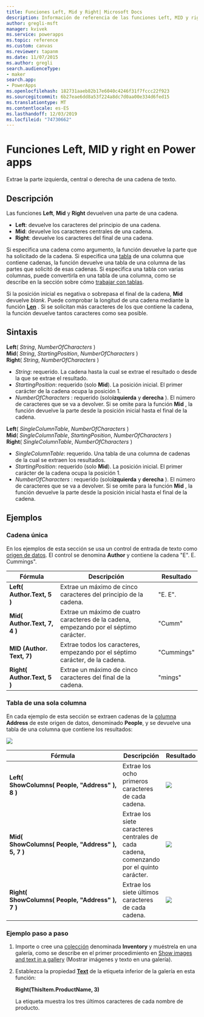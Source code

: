 ```yaml
---
title: Funciones Left, Mid y Right| Microsoft Docs
description: Información de referencia de las funciones Left, MID y right de Power Apps, con sintaxis y ejemplos
author: gregli-msft
manager: kvivek
ms.service: powerapps
ms.topic: reference
ms.custom: canvas
ms.reviewer: tapanm
ms.date: 11/07/2015
ms.author: gregli
search.audienceType:
- maker
search.app:
- PowerApps
ms.openlocfilehash: 182731aaeb82b17e6040c4246f31f7fccc22f923
ms.sourcegitcommit: 6b27eae6dd8a53f224a8dc7d0aa00e334d6fed15
ms.translationtype: MT
ms.contentlocale: es-ES
ms.lasthandoff: 12/03/2019
ms.locfileid: "74730662"
---
```

# <a name="left-mid-and-right-functions-in-power-apps"></a>Funciones Left, MID y right en Power apps
Extrae la parte izquierda, central o derecha de una cadena de texto.

## <a name="description"></a>Descripción
Las funciones **Left**, **Mid** y **Right** devuelven una parte de una cadena.

* **Left**: devuelve los caracteres del principio de una cadena.
* **Mid**: devuelve los caracteres centrales de una cadena.
* **Right**: devuelve los caracteres del final de una cadena.

Si especifica una cadena como argumento, la función devuelve la parte que ha solicitado de la cadena. Si especifica una [tabla](../working-with-tables.md) de una columna que contiene cadenas, la función devuelve una tabla de una columna de las partes que solicitó de esas cadenas. Si especifica una tabla con varias columnas, puede convertirla en una tabla de una columna, como se describe en la sección sobre cómo [trabajar con tablas](../working-with-tables.md).

Si la posición inicial es negativa o sobrepasa el final de la cadena, **Mid** devuelve *blank*.  Puede comprobar la longitud de una cadena mediante la función **[Len](function-len.md)** . Si se solicitan más caracteres de los que contiene la cadena, la función devuelve tantos caracteres como sea posible.

## <a name="syntax"></a>Sintaxis
**Left**( *String*, *NumberOfCharacters* )<br>**Mid**( *String*, *StartingPosition*, *NumberOfCharacters* )<br>**Right**( *String*, *NumberOfCharacters* )

* *String*: requerido. La cadena hasta la cual se extrae el resultado o desde la que se extrae el resultado.
* *StartingPosition*: requerido (solo **Mid**).  La posición inicial.  El primer carácter de la cadena ocupa la posición 1.
* *NumberOfCharacters* : requerido (solo**izquierda** y **derecha** ).  El número de caracteres que se va a devolver.  Si se omite para la función **Mid** , la función devuelve la parte desde la posición inicial hasta el final de la cadena.

**Left**( *SingleColumnTable*, *NumberOfCharacters* )<br>**Mid**( *SingleColumnTable*, *StartingPosition*, *NumberOfCharacters* )<br>**Right**( *SingleColumnTable*, *NumberOfCharacters* )

* *SingleColumnTable*: requerido. Una tabla de una columna de cadenas de la cual se extraen los resultados.
* *StartingPosition*: requerido (solo **Mid**).  La posición inicial.  El primer carácter de la cadena ocupa la posición 1.
* *NumberOfCharacters* : requerido (solo**izquierda** y **derecha** ).  El número de caracteres que se va a devolver.  Si se omite para la función **Mid** , la función devuelve la parte desde la posición inicial hasta el final de la cadena.

## <a name="examples"></a>Ejemplos
### <a name="single-string"></a>Cadena única
En los ejemplos de esta sección se usa un control de entrada de texto como [origen de datos](../working-with-data-sources.md). El control se denomina **Author** y contiene la cadena "E". E. Cummings".

| Fórmula | Descripción | Resultado |
| --- | --- | --- |
| **Left( Author.Text, 5 )** |Extrae un máximo de cinco caracteres del principio de la cadena. |"E. E". |
| **Mid( Author.Text, 7, 4 )** |Extrae un máximo de cuatro caracteres de la cadena, empezando por el séptimo carácter. |"Cumm" |
| **MID (Author. Text, 7)** |Extrae todos los caracteres, empezando por el séptimo carácter, de la cadena. |"Cummings" |
| **Right( Author.Text, 5 )** |Extrae un máximo de cinco caracteres del final de la cadena. |"mings" |

### <a name="single-column-table"></a>Tabla de una sola columna
En cada ejemplo de esta sección se extraen cadenas de la [columna](../working-with-tables.md#columns) **Address** de este origen de datos, denominado **People**, y se devuelve una tabla de una columna que contiene los resultados:

![](media/function-left-mid-right/people-table.png)

| Fórmula | Descripción | Resultado |
| --- | --- | --- |
| **Left( ShowColumns(&nbsp;People,&nbsp;"Address"&nbsp;), 8 )** |Extrae los ocho primeros caracteres de cada cadena. |<style> img { max-width: none } </style> ![](media/function-left-mid-right/people-table-left.png) |
| **Mid( ShowColumns(&nbsp;People,&nbsp;"Address"&nbsp;), 5, 7 )** |Extrae los siete caracteres centrales de cada cadena, comenzando por el quinto carácter. |![](media/function-left-mid-right/people-table-mid.png) |
| **Right( ShowColumns(&nbsp;People,&nbsp;"Address"&nbsp;), 7 )** |Extrae los siete últimos caracteres de cada cadena. |![](media/function-left-mid-right/people-table-right.png) |

### <a name="step-by-step-example"></a>Ejemplo paso a paso
1. Importe o cree una [colección](../working-with-data-sources.md#collections) denominada **Inventory** y muéstrela en una galería, como se describe en el primer procedimiento en [Show images and text in a gallery](../show-images-text-gallery-sort-filter.md) (Mostrar imágenes y texto en una galería).
2. Establezca la propiedad **[Text](../controls/properties-core.md)** de la etiqueta inferior de la galería en esta función:
   
    **Right(ThisItem.ProductName, 3)**
   
    La etiqueta muestra los tres últimos caracteres de cada nombre de producto.

